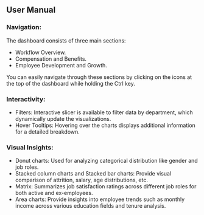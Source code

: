 ## User Manual
### Navigation:
The dashboard consists of three main sections:
+ Workflow Overview.
+ Compensation and Benefits.
+ Employee Development and Growth.

You can easily navigate through these sections by clicking on the icons at the top of the dashboard while holding the Ctrl key.

### Interactivity:
+ Filters: Interactive slicer is available to filter data by department, which dynamically update the visualizations.
+ Hover Tooltips: Hovering over the charts displays additional information for a detailed breakdown.

### Visual Insights:
+ Donut charts: Used for analyzing categorical distribution like gender and job roles.
+ Stacked column charts and Stacked bar charts: Provide visual comparison of attrition, salary, age distributions, etc.
+ Matrix: Summarizes job satisfaction ratings across different job roles for both active and ex-employees.
+ Area charts: Provide insights into employee trends such as monthly income across various education fields and tenure analysis.
